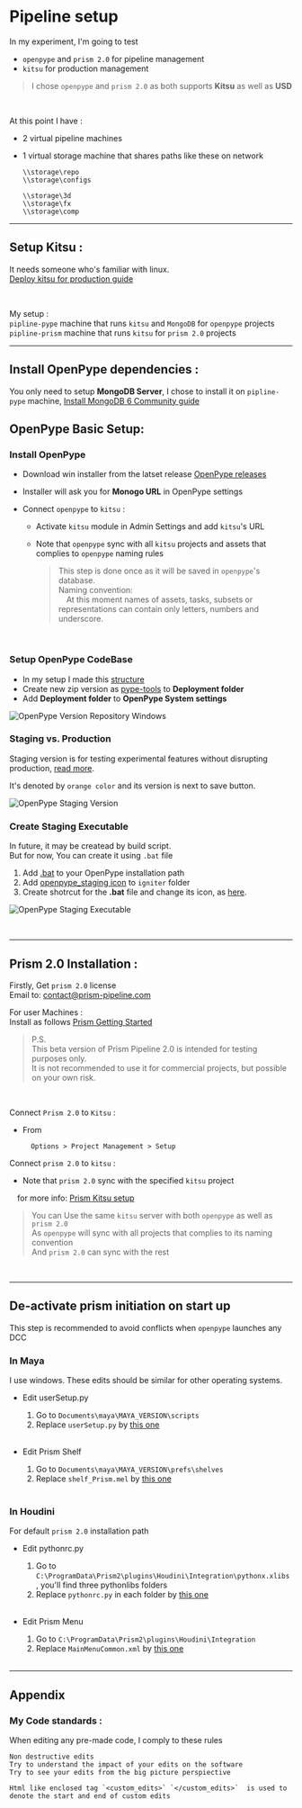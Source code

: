 # Pipeline setup

In my experiment, I'm going to test 

- `openpype` and `prism 2.0` for pipeline management 
- `kitsu` for production management

> I chose `openpype` and `prism 2.0` as both supports **Kitsu** as well as **USD**

<br>

At this point I have : 
- 2 virtual pipeline machines
- 1 virtual storage machine that shares paths like these on network
 
    ```
    \\storage\repo
    \\storage\configs

    \\storage\3d
    \\storage\fx
    \\storage\comp
    ```


---

## Setup Kitsu : 
It needs someone who's familiar with linux. <br>
[Deploy kitsu for production guide](resources/guides/kitsu-deploy.md)

<br>

My setup : <br>
`pipline-pype` machine that runs `kitsu` and `MongoDB` for `openpype` projects <br>
`pipline-prism` machine that runs `kitsu` for `prism 2.0` projects <br>

---

## Install OpenPype dependencies : 

You only need to setup **MongoDB Server**, I chose to install it on `pipline-pype` machine, 
[Install MongoDB 6 Community guide](resources/guides/mongodb-ubuntu.md)


## OpenPype Basic Setup:

### Install OpenPype

- Download win installer from the latset release [OpenPype releases](https://github.com/ynput/OpenPype/releases)
- Installer will ask you for **Monogo URL** in OpenPype settings 
  
- Connect `openpype` to `kitsu` : 
  - Activate `kitsu` module in Admin Settings and add `kitsu`'s URL
  - Note that `openpype` sync with all `kitsu` projects and assets that complies to `openpype` naming rules  

    > This step is done once as it will be saved in `openpype`'s  database.
    ><br>
    >Naming convention:<br>
    >&emsp;At this moment names of assets, tasks, subsets or representations can contain only letters, numbers and underscore.

<br>

### Setup OpenPype CodeBase
- In my setup I made this [structure](resources/files/openpype_codebase/README.md) 
- Create new zip version as [pype-tools](resources/guides/pype-tools.md) to **Deployment folder**
- Add **Deployment folder** to **OpenPype System settings**
  
 
![OpenPype Version Repository Windows](resources/images/A_pipeline_setup_01.jpg)

### Staging vs. Production

Staging version is for testing experimental features without disrupting production, [read more](https://openpype.io/docs/admin_distribute#staging-vs-production).

It's denoted by `orange color` and its version is next to save button.

![OpenPype Staging Version](resources/images/A_pipeline_setup_02.jpg)

### Create Staging Executable
In future, it may be createad by build script.<br>
But for now, You can create it using `.bat` file

1) Add [.bat](resources/files/openpype_staging_exe/opepype_gui_staging.bat) to your OpenPype installation path
2) Add [openpype_staging icon](resources\files\openpype_staging_exe\openpype_staging.ico) to `igniter` folder
3) Create shotrcut for the **.bat** file and change its icon, as [here](https://www.oreilly.com/library/view/java-garage/0321246233/0321246233_ch34lev1sec3.html).

![OpenPype Staging Executable](resources/images/A_pipeline_setup_03.jpg)

<br>

---

## Prism 2.0 Installation : 
Firstly, Get `prism 2.0` license <br>
Email to: contact@prism-pipeline.com

For user Machines : <br>
Install as follows [Prism Getting Started](https://prism-pipeline.com/docs/latest/index/getting_started.html)

>P.S.<br>
>This beta version of Prism Pipeline 2.0 is intended for testing purposes only.<br>It is not recommended to use it for commercial projects, but possible on your own risk.

<br>

Connect `Prism 2.0` to `Kitsu` : 

- From

        Options > Project Management > Setup 

Connect `prism 2.0` to `kitsu` : 
- Note that `prism 2.0` sync with the specified `kitsu` project

&emsp;for more info: [Prism Kitsu setup](https://prism-pipeline.com/docs/latest/index/plugins/Kitsu.html)


> You can Use the same `kitsu` server with both `openpype` as well as `prism 2.0`  <br>
> As `openpype` will sync with all projects that complies to its naming convention <br>
> And `prism 2.0` can sync with the rest <br>

<br>

---

## De-activate prism initiation on start up

This step is recommended to avoid conflicts when `openpype` launches any DCC 

### In Maya
I use windows. These edits should be similar for other operating systems. 

- Edit userSetup.py 
    
    1) Go to `Documents\maya\MAYA_VERSION\scripts` 
    2) Replace `userSetup.py` by [this one](resources/files/maya/userSetup.py) 
   
    <br>

- Edit Prism Shelf

    1) Go to `Documents\maya\MAYA_VERSION\prefs\shelves`
    2) Replace `shelf_Prism.mel` by [this one](resources/files/maya/shelf_Prism.mel)

    <br>
    
### In Houdini
For default `prism 2.0` installation path

- Edit pythonrc.py 
    
    1) Go to `C:\ProgramData\Prism2\plugins\Houdini\Integration\pythonx.xlibs` , you'll find three pythonlibs folders 
    2) Replace `pythonrc.py` in each folder by [this one](resources/files/houdini/pythonrc.py)

    <br>

- Edit Prism Menu
  
  1) Go to `C:\ProgramData\Prism2\plugins\Houdini\Integration`
  2) Replace `MainMenuCommon.xml` by [this one](resources/files/houdini/MainMenuCommon.xml)
   
    <br>


---
## Appendix

### My Code standards : 

When editing any pre-made code, I comply to these rules

    Non destructive edits 
    Try to understand the impact of your edits on the software
    Try to see your edits from the big picture perspiective

    Html like enclosed tag `<custom_edits>` `</custom_edits>`  is used to denote the start and end of custom edits
